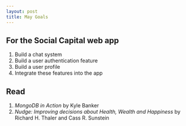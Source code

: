 ```yaml
---
layout: post
title: May Goals
---
```


## For the Social Capital web app

1. Build a chat system
2. Build a user authentication feature
3. Build a user profile
4. Integrate these features into the app

## Read

1. *MongoDB in Action* by Kyle Banker
2. *Nudge: Improving decisions about Health, Wealth and Happiness* by Richard H. Thaler and Cass R. Sunstein
